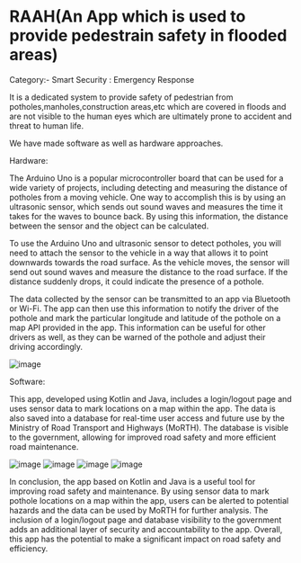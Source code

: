 # RAAH(An App which is used to provide pedestrain safety in flooded areas)
Category:- Smart Security : Emergency Response

It is a dedicated system to provide safety of pedestrian from potholes,manholes,construction areas,etc which are covered in floods and are not visible to the human eyes which are ultimately prone to accident and threat to human life.

We have made software as well as hardware approaches.

Hardware:

The Arduino Uno is a popular microcontroller board that can be used for a wide variety of projects, including detecting and measuring the distance of potholes from a moving vehicle. One way to accomplish this is by using an ultrasonic sensor, which sends out sound waves and measures the time it takes for the waves to bounce back. By using this information, the distance between the sensor and the object can be calculated.

To use the Arduino Uno and ultrasonic sensor to detect potholes, you will need to attach the sensor to the vehicle in a way that allows it to point downwards towards the road surface. As the vehicle moves, the sensor will send out sound waves and measure the distance to the road surface. If the distance suddenly drops, it could indicate the presence of a pothole.

The data collected by the sensor can be transmitted to an app via Bluetooth or Wi-Fi. The app can then use this information to notify the driver of the pothole and mark the particular longitude and latitude of the pothole on a map API provided in the app. This information can be useful for other drivers as well, as they can be warned of the pothole and adjust their driving accordingly.

![image](https://user-images.githubusercontent.com/92935580/233885880-aad508b9-2b6f-4d74-a1f2-9d1c011210c2.png)


Software:

This app, developed using Kotlin and Java, includes a login/logout page and uses sensor data to mark locations on a map within the app. The data is also saved into a database for real-time user access and future use by the Ministry of Road Transport and Highways (MoRTH). The database is visible to the government, allowing for improved road safety and more efficient road maintenance.

![image](https://user-images.githubusercontent.com/92935580/233886480-41850a24-f5c9-4dce-bbbc-a10d6bfd387c.png)
![image](https://user-images.githubusercontent.com/92935580/233886548-20d33c6b-2db1-4fbc-a597-50c5fed7ec00.png)
![image](https://user-images.githubusercontent.com/92935580/233886594-1e434b61-c027-45be-86ad-37bbfc7a6523.png)
![image](https://user-images.githubusercontent.com/92935580/233886646-4d09b0c4-335a-434f-a3e4-d6980ee1fa27.png)

In conclusion, the app based on Kotlin and Java is a useful tool for improving road safety and maintenance. By using sensor data to mark pothole locations on a map within the app, users can be alerted to potential hazards and the data can be used by MoRTH for further analysis. The inclusion of a login/logout page and database visibility to the government adds an additional layer of security and accountability to the app. Overall, this app has the potential to make a significant impact on road safety and efficiency.






